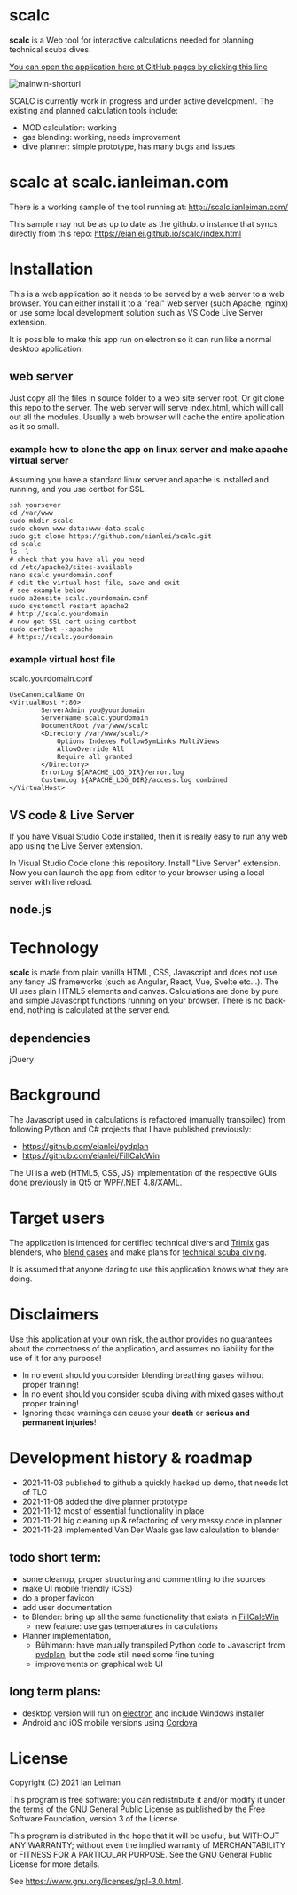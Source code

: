 # scalc
**scalc** is a Web tool for interactive calculations needed for planning technical scuba dives.

[You can open the application here at GitHub pages by clicking this line](https://eianlei.github.io/scalc/index.html)

![mainwin-shorturl](https://github.com/eianlei/scalc/blob/master/scalc-planner.jpg?raw=true)


SCALC is currently work in progress and under active development.
The existing and planned calculation tools include:
- MOD calculation: working 
- gas blending: working, needs improvement
- dive planner: simple prototype, has many bugs and issues

# scalc at scalc.ianleiman.com
There is a working sample of the tool running at: http://scalc.ianleiman.com/

This sample may not be as up to date as the github.io instance that syncs directly from this repo: https://eianlei.github.io/scalc/index.html

# Installation
This is a web application so it needs to be served by a web server to a web browser. You can either install it to a "real" web server (such Apache, nginx) or use some local development solution such as VS Code Live Server extension.

It is possible to make this app run on electron so it can run like a normal desktop application. 
## web server
Just copy all the files in source folder to a web site server root. 
Or git clone this repo to the server.
The web server will serve index.html, which will call out all the modules. 
Usually a web browser will cache the entire application as it so small. 

### example how to clone the app on linux server and make apache virtual server
Assuming you have a standard linux server and apache is installed and running, and you use certbot for SSL.
```shell
ssh yoursever
cd /var/www
sudo mkdir scalc
sudo chown www-data:www-data scalc
sudo git clone https://github.com/eianlei/scalc.git
cd scalc
ls -l
# check that you have all you need
cd /etc/apache2/sites-available
nano scalc.yourdomain.conf
# edit the virtual host file, save and exit
# see example below
sudo a2ensite scalc.yourdomain.conf
sudo systemctl restart apache2
# http://scalc.yourdomain
# now get SSL cert using certbot
sudo certbot --apache
# https://scalc.yourdomain
```
### example virtual host file 
scalc.yourdomain.conf
```
UseCanonicalName On
<VirtualHost *:80>
        ServerAdmin you@yourdomain
        ServerName scalc.yourdomain
        DocumentRoot /var/www/scalc
        <Directory /var/www/scalc/>
            Options Indexes FollowSymLinks MultiViews
            AllowOverride All
            Require all granted
        </Directory>
        ErrorLog ${APACHE_LOG_DIR}/error.log
        CustomLog ${APACHE_LOG_DIR}/access.log combined
</VirtualHost>
```

## VS code & Live Server
If you have Visual Studio Code installed, then it is really easy to run any web app using the Live Server extension.

In Visual Studio Code clone this repository.
Install "Live Server" extension. Now you can launch the app from editor to your browser using a local server with live reload.
## node.js

# Technology
**scalc** is made from plain vanilla HTML, CSS, Javascript and does not use any fancy JS frameworks (such as Angular, React, Vue, Svelte etc...).
The UI uses plain HTML5 elements and canvas.
Calculations are done by pure and simple Javascript functions running on your browser. There is no back-end, nothing is calculated at the server end.
## dependencies
jQuery

# Background
The Javascript used in calculations is refactored (manually transpiled) from following Python and C# projects that I have published previously:
- https://github.com/eianlei/pydplan 
- https://github.com/eianlei/FillCalcWin 
 

The UI is a web (HTML5, CSS, JS) implementation of the respective GUIs done previously in Qt5 or WPF/.NET 4.8/XAML.

# Target users
The application is intended for certified technical divers and [Trimix](https://en.wikipedia.org/wiki/Trimix_(breathing_gas)) gas blenders, who [blend gases](https://en.wikipedia.org/wiki/Gas_blending_for_scuba_diving) and make plans for [technical scuba diving](https://en.wikipedia.org/wiki/Technical_diving).

It is assumed that anyone daring to use this application knows what they are doing.

# Disclaimers
Use this application at your own risk, the author provides no guarantees about the correctness of the application, and assumes no liability for the use of it for any purpose!

* In no event should you consider blending breathing gases without proper training!
* In no event should you consider scuba diving with mixed gases without proper training!
* Ignoring these warnings can cause your **death** or **serious and permanent injuries**!

# Development history & roadmap
- 2021-11-03 published to github a quickly hacked up demo, that needs lot of TLC
- 2021-11-08 added the dive planner prototype
- 2021-11-12 most of essential functionality in place
- 2021-11-21 big cleaning up & refactoring of very messy code in planner 
- 2021-11-23 implemented Van Der Waals gas law calculation to blender

## todo short term:
- some cleanup, proper structuring and commentting to the sources
- make UI mobile friendly (CSS)
- do a proper favicon
- add user documentation
- to Blender: bring up all the same functionality that exists in [FillCalcWin](https://github.com/eianlei/FillCalcWin)
  - new feature: use gas temperatures in calculations 
- Planner implementation, 
  - Bühlmann: have manually transpiled Python code to Javascript from [pydplan](https://github.com/eianlei/pydplan), 
  but the code still need some fine tuning
  - improvements on graphical web UI

## long term plans:
- desktop version will run on [electron](https://www.electronjs.org/) and include Windows installer
- Android and iOS mobile versions using [Cordova](https://cordova.apache.org/)

# License
Copyright (C) 2021 Ian Leiman

This program is free software: you can redistribute it and/or modify
it under the terms of the GNU General Public License as published by
the Free Software Foundation, version 3 of the License.

This program is distributed in the hope that it will be useful,
but WITHOUT ANY WARRANTY; without even the implied warranty of
MERCHANTABILITY or FITNESS FOR A PARTICULAR PURPOSE.  See the
GNU General Public License for more details.
    
See https://www.gnu.org/licenses/gpl-3.0.html</a>.

  
